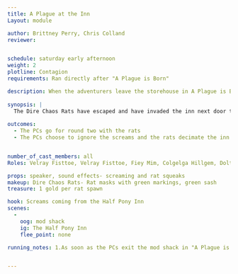 ```yaml
---
title: A Plague at the Inn
Layout: module

author: Brittney Perry, Chris Colland
reviewer: 


schedule: saturday early afternoon
weight: 2
plotline: Contagion
requirements: Ran directly after "A Plague is Born"

description: When the adventurers leave the storehouse in A Plague is Born, they can hear screams coming from the inn next door. They can choose to investigate or not.
 
synopsis: |
  The Dire Chaos Rats have escaped and have invaded the inn next door to the storehouse. Screams of the patrons can be heard as soon as the adventurers exit the storehouse. This is round two with the rats. The patrons and Velray will be screaming for help when the adventurers exit the storehouse, and will thank the adventurers profusely after they clear out the rats from the inn.
    
outcomes: 
  - The PCs go for round two with the rats
  - The PCs choose to ignore the screams and the rats decimate the inn ("The Plague is Upon You" can be ran)


number_of_cast_members: all
Roles: Velray Fisttoe, Velray Fisttoe, Fiey Mim, Colgelga Hillgem, Dolthrum Coldheart, Dire Chaos Rats (approximately 30 spawns)

props: speaker, sound effects- screaming and rat squeaks
makeup: Dire Chaos Rats- Rat masks with green markings, green sash
treasure: 1 gold per rat spawn

hook: Screams coming from the Half Pony Inn
scenes: 
  - 
    oog: mod shack
    ig: The Half Pony Inn
    flee_point: none 

running_notes: 1.As soon as the PCs exit the mod shack in "A Plague is Born", inform them that they can hear panicked screaming coming from the inn directly next door, ask what they do. 2.Infection, Some creatures have the ability to infect helpless victims with material that will turn the person into a version of the creature. Unlike a werewolf or vampire curse, this is only a physical transformation of the victim’s body. Players will be told of specific triggers if necessary. Victims will lose all memory of their former lives, and the player must follow the commands they are given by the Monster Master until the character is slain. The character may then be killed and then given a Life spell and be cured of the infection. If the player dies the spirit may then proceed to the Healers’ Guild to be resurrected as normal. Infection is done just as a Killing Blow, with a count of “I infect you 1, I infect you 2, I infect you 3.”


---
```

